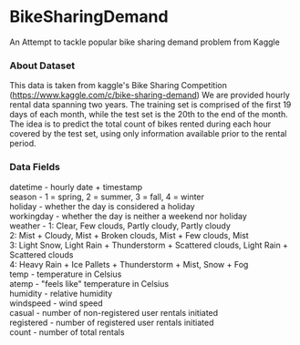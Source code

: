 # BikeSharingDemand
An Attempt to tackle popular bike sharing demand problem from Kaggle 

### About Dataset
This data is taken from kaggle's Bike Sharing Competition (https://www.kaggle.com/c/bike-sharing-demand) We are provided hourly rental data spanning two years. The training set is comprised of the first 19 days of each month, while the test set is the 20th to the end of the month. The idea is to predict the total count of bikes rented during each hour covered by the test set, using only information available prior to the rental period.

### Data Fields  
datetime - hourly date + timestamp  
season - 1 = spring, 2 = summer, 3 = fall, 4 = winter  
holiday - whether the day is considered a holiday   
workingday - whether the day is neither a weekend nor holiday  
weather - 1: Clear, Few clouds, Partly cloudy, Partly cloudy  
2: Mist + Cloudy, Mist + Broken clouds, Mist + Few clouds, Mist  
3: Light Snow, Light Rain + Thunderstorm + Scattered clouds, Light Rain + Scattered clouds  
4: Heavy Rain + Ice Pallets + Thunderstorm + Mist, Snow + Fog  
temp - temperature in Celsius  
atemp - "feels like" temperature in Celsius  
humidity - relative humidity  
windspeed - wind speed  
casual - number of non-registered user rentals initiated  
registered - number of registered user rentals initiated  
count - number of total rentals  
